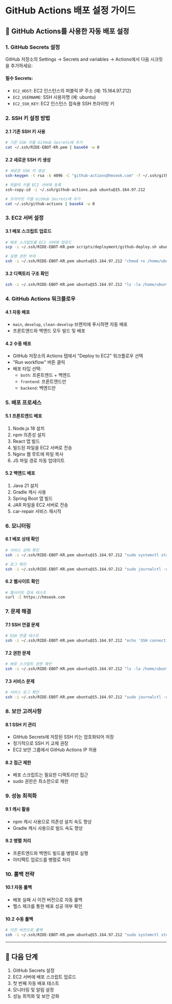 # GitHub Actions 배포 설정 가이드

## 🚀 GitHub Actions를 사용한 자동 배포 설정

### 1. GitHub Secrets 설정

GitHub 저장소의 Settings → Secrets and variables → Actions에서 다음 시크릿을 추가하세요:

#### 필수 Secrets:
- `EC2_HOST`: EC2 인스턴스의 퍼블릭 IP 주소 (예: 15.164.97.212)
- `EC2_USERNAME`: SSH 사용자명 (예: ubuntu)
- `EC2_SSH_KEY`: EC2 인스턴스 접속용 SSH 프라이빗 키

### 2. SSH 키 설정 방법

#### 2.1 기존 SSH 키 사용
```bash
# 기존 SSH 키를 GitHub Secrets에 추가
cat ~/.ssh/RIDE-EBOT-KR.pem | base64 -w 0
```

#### 2.2 새로운 SSH 키 생성
```bash
# 새로운 SSH 키 생성
ssh-keygen -t rsa -b 4096 -C "github-actions@hmseok.com" -f ~/.ssh/github-actions

# 퍼블릭 키를 EC2 서버에 등록
ssh-copy-id -i ~/.ssh/github-actions.pub ubuntu@15.164.97.212

# 프라이빗 키를 GitHub Secrets에 추가
cat ~/.ssh/github-actions | base64 -w 0
```

### 3. EC2 서버 설정

#### 3.1 배포 스크립트 업로드
```bash
# 배포 스크립트를 EC2 서버에 업로드
scp -i ~/.ssh/RIDE-EBOT-KR.pem scripts/deployment/github-deploy.sh ubuntu@15.164.97.212:/home/ubuntu/scripts/deployment/

# 실행 권한 부여
ssh -i ~/.ssh/RIDE-EBOT-KR.pem ubuntu@15.164.97.212 "chmod +x /home/ubuntu/scripts/deployment/github-deploy.sh"
```

#### 3.2 디렉토리 구조 확인
```bash
ssh -i ~/.ssh/RIDE-EBOT-KR.pem ubuntu@15.164.97.212 "ls -la /home/ubuntu/scripts/deployment/"
```

### 4. GitHub Actions 워크플로우

#### 4.1 자동 배포
- `main`, `develop`, `clean-develop` 브랜치에 푸시하면 자동 배포
- 프론트엔드와 백엔드 모두 빌드 및 배포

#### 4.2 수동 배포
- GitHub 저장소의 Actions 탭에서 "Deploy to EC2" 워크플로우 선택
- "Run workflow" 버튼 클릭
- 배포 타입 선택:
  - `both`: 프론트엔드 + 백엔드
  - `frontend`: 프론트엔드만
  - `backend`: 백엔드만

### 5. 배포 프로세스

#### 5.1 프론트엔드 배포
1. Node.js 18 설치
2. npm 의존성 설치
3. React 앱 빌드
4. 빌드된 파일을 EC2 서버로 전송
5. Nginx 웹 루트에 파일 복사
6. JS 파일 경로 자동 업데이트

#### 5.2 백엔드 배포
1. Java 21 설치
2. Gradle 캐시 사용
3. Spring Boot 앱 빌드
4. JAR 파일을 EC2 서버로 전송
5. car-repair 서비스 재시작

### 6. 모니터링

#### 6.1 배포 상태 확인
```bash
# 서비스 상태 확인
ssh -i ~/.ssh/RIDE-EBOT-KR.pem ubuntu@15.164.97.212 "sudo systemctl status car-repair"

# 로그 확인
ssh -i ~/.ssh/RIDE-EBOT-KR.pem ubuntu@15.164.97.212 "sudo journalctl -u car-repair -f"
```

#### 6.2 웹사이트 확인
```bash
# 웹사이트 접속 테스트
curl -I https://hmseok.com
```

### 7. 문제 해결

#### 7.1 SSH 연결 문제
```bash
# SSH 연결 테스트
ssh -i ~/.ssh/RIDE-EBOT-KR.pem ubuntu@15.164.97.212 "echo 'SSH connection successful'"
```

#### 7.2 권한 문제
```bash
# 배포 스크립트 권한 확인
ssh -i ~/.ssh/RIDE-EBOT-KR.pem ubuntu@15.164.97.212 "ls -la /home/ubuntu/scripts/deployment/github-deploy.sh"
```

#### 7.3 서비스 문제
```bash
# 서비스 로그 확인
ssh -i ~/.ssh/RIDE-EBOT-KR.pem ubuntu@15.164.97.212 "sudo journalctl -u car-repair -n 50"
```

### 8. 보안 고려사항

#### 8.1 SSH 키 관리
- GitHub Secrets에 저장된 SSH 키는 암호화되어 저장
- 정기적으로 SSH 키 교체 권장
- EC2 보안 그룹에서 GitHub Actions IP 허용

#### 8.2 접근 제한
- 배포 스크립트는 필요한 디렉토리만 접근
- sudo 권한은 최소한으로 제한

### 9. 성능 최적화

#### 9.1 캐시 활용
- npm 캐시 사용으로 의존성 설치 속도 향상
- Gradle 캐시 사용으로 빌드 속도 향상

#### 9.2 병렬 처리
- 프론트엔드와 백엔드 빌드를 병렬로 실행
- 아티팩트 업로드를 병렬로 처리

### 10. 롤백 전략

#### 10.1 자동 롤백
- 배포 실패 시 이전 버전으로 자동 롤백
- 헬스 체크를 통한 배포 성공 여부 확인

#### 10.2 수동 롤백
```bash
# 이전 버전으로 롤백
ssh -i ~/.ssh/RIDE-EBOT-KR.pem ubuntu@15.164.97.212 "sudo systemctl stop car-repair && sudo cp /home/ubuntu/car-repair-estimate-0.0.1-SNAPSHOT.jar.backup /home/ubuntu/car-repair-estimate-0.0.1-SNAPSHOT.jar && sudo systemctl start car-repair"
```

---

## 🎯 다음 단계

1. GitHub Secrets 설정
2. EC2 서버에 배포 스크립트 업로드
3. 첫 번째 자동 배포 테스트
4. 모니터링 및 알림 설정
5. 성능 최적화 및 보안 강화 